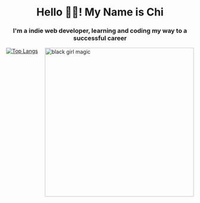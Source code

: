 <h1 align="center"> Hello 👋🏽! My Name is Chi</h1>
<h3 align="center"> I'm a indie web developer, learning and coding my way to a successful career </h3>

<img align="right" alt="black girl magic" width="400" src="https://www.google.com/url?sa=i&url=https%3A%2F%2Fwww.pinterest.ca%2Fpin%2F668362400936352683%2F&psig=AOvVaw0AjQNUiY-Acn96PpHgSDtg&ust=1664332999668000&source=images&cd=vfe&ved=0CAwQjRxqFwoTCKi1yub5s_oCFQAAAAAdAAAAABAN">

[![Top Langs](https://github-readme-stats.vercel.app/api/top-langs/?username=chionabolu&layout=compact)](https://github.com/chionabolu/github-readme-stats)
